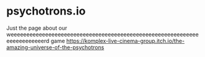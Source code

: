 # psychotrons.io
Just the page about our weeeeeeeeeeeeeeeeeeeeeeeeeeeeeeeeeeeeeeeeeeeeeeeeeeeeeeeeeeeeeeeeeeeeeeeerd game
https://komplex-live-cinema-group.itch.io/the-amazing-universe-of-the-psychotrons
